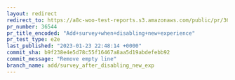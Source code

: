 ```yaml
---
layout: redirect
redirect_to: https://a8c-woo-test-reports.s3.amazonaws.com/public/pr/36544/e2e/index.html
pr_number: 36544
pr_title_encoded: "Add+survey+when+disabling+new+experience"
pr_test_type: e2e
last_published: "2023-01-23 22:48:14 +0000"
commit_sha: b9f238e4e5d78c55f16467a8aa5d19abdefebb92
commit_message: "Remove empty line"
branch_name: add/survey_after_disabling_new_exp
---
```

